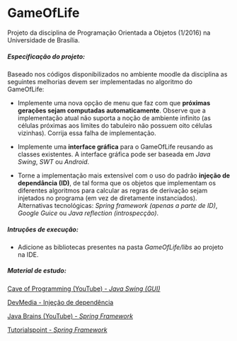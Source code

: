 GameOfLife
==========
Projeto da disciplina de Programação Orientada a Objetos (1/2016) na Universidade de Brasília.

##### Especificação do projeto:
Baseado nos códigos disponibilizados no ambiente moodle da disciplina as seguintes melhorias devem ser implementadas no algoritmo do GameOfLife:

* Implemente uma nova opção de menu que faz com que **próximas gerações sejam computadas automaticamente**. Observe que a implementação atual não suporta a noção de ambiente infinito (as células próximas aos limites do tabuleiro não possuem oito células vizinhas). Corrija essa falha de implementação.

* Implemente uma **interface gráfica** para o GameOfLife reusando as classes existentes. A interface gráfica pode ser baseada em *Java Swing*, *SWT* ou *Android*.

* Torne a implementação mais extensível com o uso do padrão **injeção de dependância (ID)**, de tal forma que os objetos que implementam os diferentes algoritmos para calcular as regras de derivação sejam injetados no programa (em vez de diretamente instanciados). Alternativas tecnológicas: *Spring framework (apenas a parte de ID)*, *Google Guice* ou *Java reflection (introspecção)*.

##### Intruções de execução:
* Adicione as bibliotecas presentes na pasta *GameOfLife/libs* ao projeto na IDE.

##### Material de estudo:
[Cave of Programming (YouTube) - *Java Swing (GUI)*](https://www.youtube.com/playlist?list=PL3D7046DF2257751F)

[DevMedia - Injeção de dependência](http://www.devmedia.com.br/padrao-de-injecao-de-dependencia/18506)

[Java Brains (YouTube) - *Spring Framework*](https://www.youtube.com/playlist?list=PLC97BDEFDCDD169D7)

[Tutorialspoint - *Spring Framework*](http://www.tutorialspoint.com/spring/index.htm)

